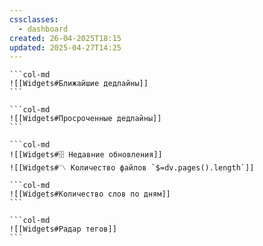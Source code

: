 ```yaml
---
cssclasses:
  - dashboard
created: 26-04-2025T18:15
updated: 2025-04-27T14:25
---
```

````col
```col-md
![[Widgets#Ближайшие дедлайны]]
```
````

````col
```col-md
![[Widgets#Просроченные дедлайны]]
```

```col-md
![[Widgets#🗄️ Недавние обновления]]
![[Widgets#〽️ Количество файлов `$=dv.pages().length`]]
````

````col
```col-md
![[Widgets#Количество слов по дням]]
```

```col-md
![[Widgets#Радар тегов]]
```
````

